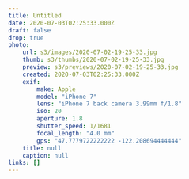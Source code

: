 ```yaml
---
title: Untitled
date: 2020-07-03T02:25:33.000Z
draft: false
drop: true
photo:
    url: s3/images/2020-07-02-19-25-33.jpg
    thumb: s3/thumbs/2020-07-02-19-25-33.jpg
    preview: s3/previews/2020-07-02-19-25-33.jpg
    created: 2020-07-03T02:25:33.000Z
    exif:
        make: Apple
        model: "iPhone 7"
        lens: "iPhone 7 back camera 3.99mm f/1.8"
        iso: 20
        aperture: 1.8
        shutter_speed: 1/1681
        focal_length: "4.0 mm"
        gps: "47.7779722222222 -122.208694444444"
    title: null
    caption: null
links: []
---
```

